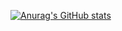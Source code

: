 [![Anurag's GitHub stats](https://github-readme-stats.vercel.app/api?username=anuraghazra)](https://github.com/ArthurSous4/github-readme-stats)
